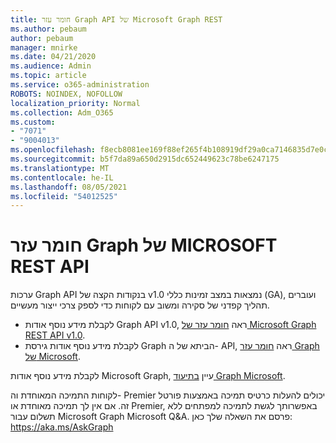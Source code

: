 ```yaml
---
title: חומר עזר Graph API של Microsoft Graph REST
ms.author: pebaum
author: pebaum
manager: mnirke
ms.date: 04/21/2020
ms.audience: Admin
ms.topic: article
ms.service: o365-administration
ROBOTS: NOINDEX, NOFOLLOW
localization_priority: Normal
ms.collection: Adm_O365
ms.custom:
- "7071"
- "9004013"
ms.openlocfilehash: f8ecb8081ee169f88ef265f4b108919df29a0ca7146835d7e0c4e85793082136
ms.sourcegitcommit: b5f7da89a650d2915dc652449623c78be6247175
ms.translationtype: MT
ms.contentlocale: he-IL
ms.lasthandoff: 08/05/2021
ms.locfileid: "54012525"
---
```

# <a name="microsoft-graph-rest-api-reference"></a>חומר עזר Graph של MICROSOFT REST API

ערכות Graph API בנקודות הקצה של v1.0 נמצאות במצב זמינות כללי (GA), ועוברים תהליך קפדני של סקירה ומשוב עם לקוחות כדי לספק צרכי ייצור מעשיים.

- לקבלת מידע נוסף אודות Graph API v1.0, ראה [חומר עזר של Microsoft Graph REST API v1.0](https://docs.microsoft.com/graph/api/overview?toc=.%2Fref%2Ftoc.json&view=graph-rest-1.0&preserve-view=true). 
- לקבלת מידע נוסף אודות גירסת Graph הביתא של ה- API, ראה [חומר עזר Graph של Microsoft](https://docs.microsoft.com/graph/api/overview?toc=.%2Fref%2Ftoc.json&view=graph-rest-beta&preserve-view=true).

לקבלת מידע נוסף אודות Microsoft Graph, עיין [בתיעוד Graph Microsoft](https://docs.microsoft.com/graph/).

לקוחות התמיכה המאוחדת וה- Premier יכולים להעלות כרטיס תמיכה באמצעות פורטל זה. אם אין לך תמיכה מאוחדת או Premier, באפשרותך לגשת לתמיכה למפתחים ללא תשלום עבור Microsoft Graph Microsoft Q&A. פרסם את השאלה שלך כאן: https://aka.ms/AskGraph
